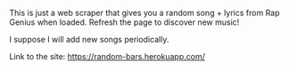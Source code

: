 This is just a web scraper that gives you a random song + lyrics from Rap Genius when loaded. Refresh the page to discover new music!

I suppose I will add new songs periodically.

Link to the site: https://random-bars.herokuapp.com/
